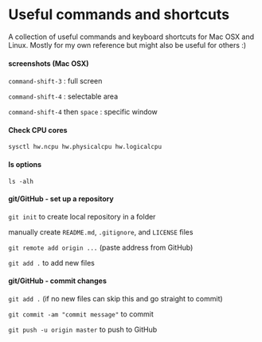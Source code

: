Useful commands and shortcuts
=============================

A collection of useful commands and keyboard shortcuts for Mac OSX and Linux. Mostly for my own reference but might also be useful for others :)


#### screenshots (Mac OSX)

`command-shift-3` : full screen

`command-shift-4` : selectable area

`command-shift-4` then `space` : specific window


#### Check CPU cores

`sysctl hw.ncpu hw.physicalcpu hw.logicalcpu`


#### ls options

`ls -alh`


#### git/GitHub - set up a repository

`git init` to create local repository in a folder

manually create `README.md`, `.gitignore`, and `LICENSE` files

`git remote add origin ...` (paste address from GitHub)

`git add .` to add new files


#### git/GitHub - commit changes

`git add .` (if no new files can skip this and go straight to commit)

`git commit -am "commit message"` to commit

`git push -u origin master` to push to GitHub

